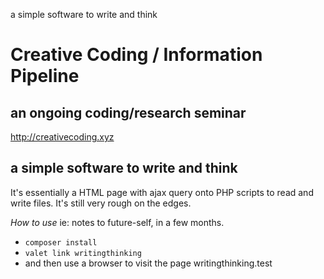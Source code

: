a simple software to write and think

# Creative Coding / Information Pipeline
## an ongoing coding/research seminar
<http://creativecoding.xyz>

## a simple software to write and think
It's essentially a HTML page with ajax query onto PHP scripts to read and write files.
It's still very rough on the edges.

*How to use* 
ie: notes to future-self, in a few months.

- ```composer install```
- ```valet link writingthinking```
- and then use a browser to visit the page writingthinking.test